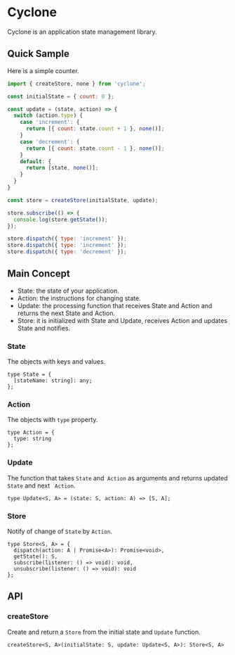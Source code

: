 # Cyclone

Cyclone is an application state management library.

## Quick Sample

Here is a simple counter.

```javascript
import { createStore, none } from 'cyclone';

const initialState = { count: 0 };

const update = (state, action) => {
  switch (action.type) {
    case 'increment': {
      return [{ count: state.count + 1 }, none()];
    }
    case 'decrement': {
      return [{ count: state.count - 1 }, none()];
    }
    default: {
      return [state, none()];
    }
  }
}

const store = createStore(initialState, update);

store.subscribe(() => {
  console.log(store.getState());
});

store.dispatch({ type: 'increment' });
store.dispatch({ type: 'increment' });
store.dispatch({ type: 'decrement' });
```

## Main Concept

* State: the state of your application.
* Action: the instructions for changing state.
* Update: the processing function that receives State and Action and returns the next State and Action.
* Store: it is initialized with State and Update, receives Action and updates State and notifies.

### State

The objects with keys and values.

```
type State = {
  [stateName: string]: any;
};
```

### Action

The objects with `type` property.

```
type Action = {
  type: string
};
```

### Update

The function that takes `State` and` Action` as arguments and returns updated `State` and next ` Action`.

```
type Update<S, A> = (state: S, action: A) => [S, A];
```

### Store

Notify of change of `State` by `Action`.

```
type Store<S, A> = {
  dispatch(action: A | Promise<A>): Promise<void>,
  getState(): S,
  subscribe(listener: () => void): void,
  unsubscribe(listener: () => void): void
};
```

## API

### createStore

Create and return a `Store` from the initial state and `Update` function.

```
createStore<S, A>(initialState: S, update: Update<S, A>): Store<S, A>
```
